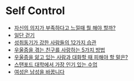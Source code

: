 Self Control
============
* [자신의 의지가 부족하다고 느낄때 뭘 해야 할까?](http://newspeppermint.com/2015/03/30/willpowerisntenough/)
* [일단 걷기](http://www.huffingtonpost.kr/mintae-kim/story_b_6989244.html)
* [성취동기가 강한 사람들의 12가지 습관](http://ppss.kr/archives/38327)
* [우울증을 겪는 친구를 사랑하는 5가지 방법](http://www.huffingtonpost.kr/mary-katherine-backstrom/depressed_b_6998340.html)
* [우울증을 앓고 있는 사람과 대화할 때 피해야 할 말은?](http://newspeppermint.com/2015/04/07/what-not-to-say-depression/)
* [스탠포드 대학에서 가장 인기 있는 수업](http://newspeppermint.com/2015/04/05/stanfords-most-popular-class/)
* [여성은 남성을 바꿉니다](http://newspeppermint.com/2015/04/08/how-women-change-men/)